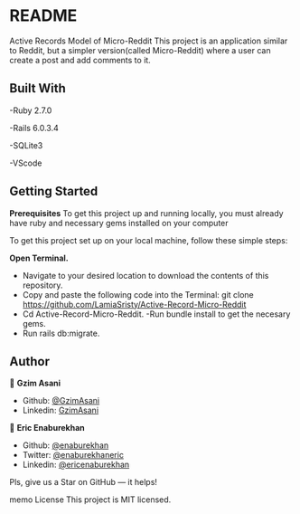 # README

Active Records Model of Micro-Reddit
This project is an application similar to Reddit, but a simpler version(called Micro-Reddit) where a user can create a post and add comments to it.

## Built With
-Ruby 2.7.0

-Rails 6.0.3.4

-SQLite3

-VScode

## Getting Started

**Prerequisites**
To get this project up and running locally, you must already have ruby and necessary gems installed on your computer

To get this project set up on your local machine, follow these simple steps:


**Open Terminal.**
- Navigate to your desired location to download the contents of this repository.
- Copy and paste the following code into the Terminal: git clone https://github.com/LamiaSristy/Active-Record-Micro-Reddit
- Cd Active-Record-Micro-Reddit.
-Run bundle install to get the necesary gems.
- Run rails db:migrate.


## Author

👤 **Gzim Asani**
- Github: [@GzimAsani](https://github.com/GzimAsani)
- Linkedin: [GzimAsani](https://www.linkedin.com/in/gzim-asani-83390a17a/)

👤 **Eric Enaburekhan**

- Github: [@enaburekhan](https://github.com/enaburekhan)
- Twitter: [@enaburekhaneric](https://twitter.com/enaburekhaneric)
- Linkedin: [@ericenaburekhan](https://www.linkedin.com/in/eric-enaburekhan-801a28100/)

Pls, give us a Star on GitHub — it helps!

memo License
This project is MIT licensed.